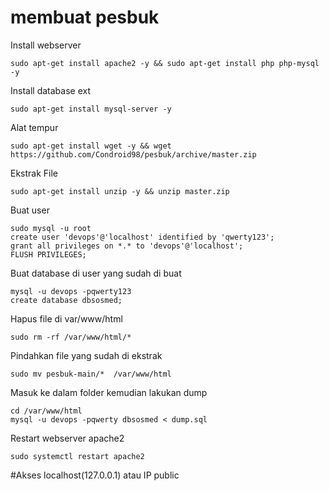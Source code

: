 # membuat pesbuk

Install webserver
```
sudo apt-get install apache2 -y && sudo apt-get install php php-mysql -y
```

Install database ext
```
sudo apt-get install mysql-server -y 
```

Alat tempur
```
sudo apt-get install wget -y && wget https://github.com/Condroid98/pesbuk/archive/master.zip
```

Ekstrak File
```
sudo apt-get install unzip -y && unzip master.zip
```

Buat user
```
sudo mysql -u root
create user 'devops'@'localhost' identified by 'qwerty123';
grant all privileges on *.* to 'devops'@'localhost';
FLUSH PRIVILEGES;
```

Buat database di user yang sudah di buat
```
mysql -u devops -pqwerty123
create database dbsosmed;
```

Hapus file di var/www/html
```
sudo rm -rf /var/www/html/*
```

Pindahkan file yang sudah di ekstrak
```
sudo mv pesbuk-main/*  /var/www/html
````

Masuk ke dalam folder kemudian lakukan dump
```
cd /var/www/html
mysql -u devops -pqwerty dbsosmed < dump.sql
```

Restart webserver apache2
```
sudo systemctl restart apache2
```

#Akses localhost(127.0.0.1) atau IP public
